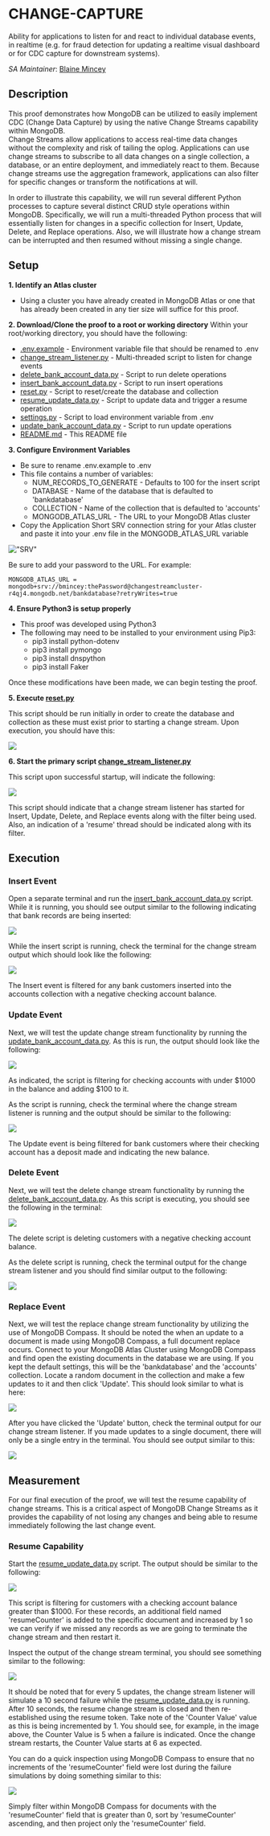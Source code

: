 # CHANGE-CAPTURE 

Ability for applications to listen for and react to individual database events, in realtime (e.g. for fraud detection for updating a realtime visual dashboard or for CDC capture for downstream systems).

_SA Maintainer_: [Blaine Mincey](mailto:blaine.mincey@mongodb.com)

## Description

This proof demonstrates how MongoDB can be utilized to easily implement CDC 
(Change Data Capture) by using the native Change Streams capability within MongoDB.  
Change Streams allow applications to access real-time data changes without the 
complexity and risk of tailing the oplog.  Applications can use change streams
to subscribe to all data changes on a single collection, a database, or an entire
deployment, and immediately react to them.  Because change streams use the aggregation
framework, applications can also filter for specific changes or transform the notifications
at will.

In order to illustrate this capability, we will run several different Python processes
to capture several distinct CRUD style operations within MongoDB.  Specifically, we will
run a multi-threaded Python process that will essentially listen for changes in a 
specific collection for Insert, Update, Delete, and Replace operations.  Also, we will
illustrate how a change stream can be interrupted and then resumed without missing a single
change.

## Setup
__1. Identify an Atlas cluster__
* Using a cluster you have already created in MongoDB Atlas or one that has
already been created in any tier size will suffice for this proof.

__2. Download/Clone the proof to a root or working directory__
Within your root/working directory, you should have the following:
* [.env.example](.env.example) - Environment variable file that should be renamed to .env 
* [change_stream_listener.py](change_stream_listener.py) - Multi-threaded script to listen for change events
* [delete_bank_account_data.py](delete_bank_account_data.py) - Script to run delete operations
* [insert_bank_account_data.py](insert_bank_account_data.py) - Script to run insert operations
* [reset.py](reset.py) - Script to reset/create the database and collection
* [resume_update_data.py](resume_update_data.py) - Script to update data and trigger a resume operation
* [settings.py](settings.py) - Script to load environment variable from .env
* [update_bank_account_data.py](update_bank_account_data.py) - Script to run update operations
* [README.md](README.md) - This README file

__3. Configure Environment Variables__
* Be sure to rename .env.example to .env
* This file contains a number of variables:
    * NUM_RECORDS_TO_GENERATE - Defaults to 100 for the insert script
    * DATABASE - Name of the database that is defaulted to 'bankdatabase'
    * COLLECTION - Name of the collection that is defaulted to 'accounts'
    * MONGODB_ATLAS_URL - The URL to your MongoDB Atlas cluster
* Copy the Application Short SRV connection string for your Atlas cluster and paste it
into your .env file in the MONGODB_ATLAS_URL variable

!["SRV"](images/Copy_Srv_From_Atlas.png)

Be sure to add your password to the URL.  For example:
````
MONGODB_ATLAS_URL = mongodb+srv://bmincey:thePassword@changestreamcluster-r4qj4.mongodb.net/bankdatabase?retryWrites=true
````

__4. Ensure Python3 is setup properly__
* This proof was developed using Python3
* The following may need to be installed to your environment using Pip3:
    * pip3 install python-dotenv
    * pip3 install pymongo
    * pip3 install dnspython
    * pip3 install Faker
    
Once these modifications have been made, we can begin testing the proof.

__5. Execute [reset.py](reset.py)__

This script should be run initially in order to create the database and collection
as these must exist prior to starting a change stream.  Upon execution, you should have this:

![](images/reset-script.png)


__6. Start the primary script [change_stream_listener.py](change_stream_listener.py)__ 

This script upon successful startup, will indicate the following:

![](images/change_stream_start.png)

This script should indicate that a change stream listener has started for Insert, 
Update, Delete, and Replace events along with the filter being used.  Also, an indication
of a 'resume' thread should be indicated along with its filter.
    
## Execution

### Insert Event
Open a separate terminal and run the [insert_bank_account_data.py](insert_bank_account_data.py) script.
While it is running, you should see output similar to the following indicating that bank
records are being inserted:

![](images/insert.png) 

While the insert script is running, check the terminal for the change stream output 
which should look like the following:

![](images/insert_cs.png)

The Insert event is filtered for any bank customers inserted into the accounts collection
with a negative checking account balance.

### Update Event

Next, we will test the update change stream functionality by running the [update_bank_account_data.py](update_bank_account_data.py). 
As this is run, the output should look like the following:

![](images/update.png)

As indicated, the script is filtering for checking accounts with under $1000 in the balance and
adding $100 to it.

As the script is running, check the terminal where the change stream listener is running
and the output should be similar to the following:

![](images/update_cs.png)

The Update event is being filtered for bank customers where their checking account
has a deposit made and indicating the new balance.

### Delete Event

Next, we will test the delete change stream functionality by running the [delete_bank_account_data.py](delete_bank_account_data.py).
As this script is executing, you should see the following in the terminal:

![](images/delete.png)

The delete script is deleting customers with a negative checking account balance.

As the delete script is running, check the terminal output for the change stream listener and you
should find similar output to the following:

![](images/delete_cs.png)

### Replace Event

Next, we will test the replace change stream functionality by utilizing the use of MongoDB Compass.
It should be noted the when an update to a document is made using MongoDB Compass, a full
document replace occurs.  Connect to your MongoDB Atlas Cluster using MongoDB Compass and find open
the existing documents in the database we are using.  If you kept the default settings,
this will be the 'bankdatabase' and the 'accounts' collection.  Locate a random
document in the collection and make a few updates to it and then click 'Update'.  This
should look similar to what is here:

![](images/compass_replace.png)

After you have clicked the 'Update' button, check the terminal output for our change stream
listener.  If you made updates to a single document, there will only be a single entry in the 
terminal.  You should see output similar to this:

![](images/replace_cs.png)

 
## Measurement

For our final execution of the proof, we will test the resume capability of
change streams.  This is a critical aspect of MongoDB Change Streams as it provides
the capability of not losing any changes and being able to resume immediately following
the last change event.

### Resume Capability

Start the [resume_update_data.py](resume_update_data.py) script.  The output should
be similar to the following:

![](images/resume.png)

This script is filtering for customers with a checking account balance greater
than $1000.  For these records, an additional field named 'resumeCounter' is added
to the specific document and increased by 1 so we can verify if we missed any records
as we are going to terminate the change stream and then restart it.

Inspect the output of the change stream terminal, you should see something similar to the 
following:

![](images/resume_cs.png)

It should be noted that for every 5 updates, the change stream listener will 
simulate a 10 second failure while the [resume_update_data.py](resume_update_data.py) is
running.  After 10 seconds, the resume change stream is closed and then re-established
using the resume token.  Take note of the 'Counter Value' value as this is being 
incremented by 1.  You should see, for example, in the image above, the Counter Value
is 5 when a failure is indicated.  Once the change stream restarts, the Counter Value
starts at 6 as expected.

You can do a quick inspection using MongoDB Compass to ensure that no increments
of the 'resumeCounter' field were lost during the failure simulations by doing something
similar to this:

![](images/compass_spotcheck.png)

Simply filter within MongoDB Compass for documents with the 'resumeCounter' field that
is greater than 0, sort by 'resumeCounter' ascending, and then project only the 'resumeCounter'
field.

